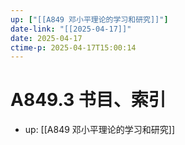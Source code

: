 ```yaml
---
up: ["[[A849 邓小平理论的学习和研究]]"]
date-link: "[[2025-04-17]]"
date: 2025-04-17
ctime-p: 2025-04-17T15:00:14
---
```


# A849.3 书目、索引

- up: [[A849 邓小平理论的学习和研究]]
